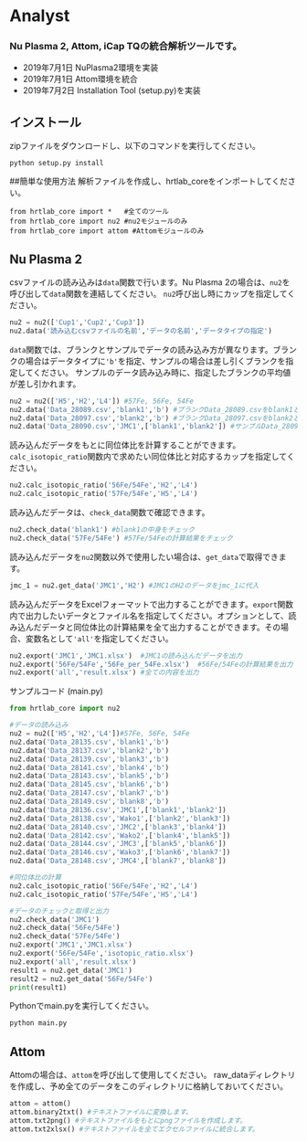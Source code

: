 # Analyst

### Nu Plasma 2, Attom, iCap TQの統合解析ツールです。
- 2019年7月1日 NuPlasma2環境を実装
- 2019年7月1日 Attom環境を統合
- 2019年7月2日 Installation Tool (setup.py)を実装

## インストール
zipファイルをダウンロードし、以下のコマンドを実行してください。
```
python setup.py install
```

##簡単な使用方法
解析ファイルを作成し、hrtlab_coreをインポートしてください。
```
from hrtlab_core import *   #全てのツール
from hrtlab_core import nu2 #nu2モジュールのみ
from hrtlab_core import attom #Attomモジュールのみ
```

## Nu Plasma 2

csvファイルの読み込みは`data`関数で行います。Nu Plasma 2の場合は、`nu2`を呼び出して`data`関数を連結してください。
`nu2`呼び出し時にカップを指定してください。
```python
nu2 = nu2(['Cup1','Cup2','Cup3'])
nu2.data('読み込むcsvファイルの名前','データの名前','データタイプの指定')
```

`data`関数では、ブランクとサンプルでデータの読み込み方が異なります。ブランクの場合はデータタイプに`'b'`を指定、サンプルの場合は差し引くブランクを指定してください。
サンプルのデータ読み込み時に、指定したブランクの平均値が差し引かれます。
```python
nu2 = nu2(['H5','H2','L4']) #57Fe, 56Fe, 54Fe
nu2.data('Data_28089.csv','blank1','b') #ブランクData_28089.csvをblank1として読み込み
nu2.data('Data_28097.csv','blank2','b') #ブランクData_28097.csvをblank2として読み込み
nu2.data('Data_28090.csv','JMC1',['blank1','blank2']) #サンプルData_28090.csvをblank1とblank2の平均値を差し引いてJMC1として読み込み
```

読み込んだデータをもとに同位体比を計算することができます。`calc_isotopic_ratio`関数内で求めたい同位体比と対応するカップを指定してください。
```python
nu2.calc_isotopic_ratio('56Fe/54Fe','H2','L4')
nu2.calc_isotopic_ratio('57Fe/54Fe','H5','L4')
```

読み込んだデータは、`check_data`関数で確認できます。
```python
nu2.check_data('blank1') #blank1の中身をチェック
nu2.check_data('57Fe/54Fe') #57Fe/54Feの計算結果をチェック
```

読み込んだデータを`nu2`関数以外で使用したい場合は、`get_data`で取得できます。
```python
jmc_1 = nu2.get_data('JMC1','H2') #JMC1のH2のデータをjmc_1に代入
```

読み込んだデータをExcelフォーマットで出力することができます。`export`関数内で出力したいデータとファイル名を指定してください。オプションとして、読み込んだデータと同位体比の計算結果を全て出力することができます。その場合、変数名として`'all'`を指定してください。
```python
nu2.export('JMC1','JMC1.xlsx')  #JMC1の読み込んだデータを出力
nu2.export('56Fe/54Fe','56Fe_per_54Fe.xlsx')  #56Fe/54Feの計算結果を出力
nu2.export('all','result.xlsx') #全ての内容を出力
```

サンプルコード (main.py)
```python
from hrtlab_core import nu2

#データの読み込み
nu2 = nu2(['H5','H2','L4'])#57Fe, 56Fe, 54Fe
nu2.data('Data_28135.csv','blank1','b')
nu2.data('Data_28137.csv','blank2','b')
nu2.data('Data_28139.csv','blank3','b')
nu2.data('Data_28141.csv','blank4','b')
nu2.data('Data_28143.csv','blank5','b')
nu2.data('Data_28145.csv','blank6','b')
nu2.data('Data_28147.csv','blank7','b')
nu2.data('Data_28149.csv','blank8','b')
nu2.data('Data_28136.csv','JMC1',['blank1','blank2'])
nu2.data('Data_28138.csv','Wako1',['blank2','blank3'])
nu2.data('Data_28140.csv','JMC2',['blank3','blank4'])
nu2.data('Data_28142.csv','Wako2',['blank4','blank5'])
nu2.data('Data_28144.csv','JMC3',['blank5','blank6'])
nu2.data('Data_28146.csv','Wako3',['blank6','blank7'])
nu2.data('Data_28148.csv','JMC4',['blank7','blank8'])

#同位体比の計算
nu2.calc_isotopic_ratio('56Fe/54Fe','H2','L4')
nu2.calc_isotopic_ratio('57Fe/54Fe','H5','L4')

#データのチェックと取得と出力
nu2.check_data('JMC1')
nu2.check_data('56Fe/54Fe')
nu2.check_data('57Fe/54Fe')
nu2.export('JMC1','JMC1.xlsx')
nu2.export('56Fe/54Fe','isotopic_ratio.xlsx')
nu2.export('all','result.xlsx')
result1 = nu2.get_data('JMC1')
result2 = nu2.get_data('56Fe/54Fe')
print(result1)
```

Pythonでmain.pyを実行してください。
```Python
python main.py
```

## Attom

Attomの場合は、`attom`を呼び出して使用してください。
raw_dataディレクトリを作成し、予め全てのデータをこのディレクトリに格納しておいてください。
```python
attom = attom()
attom.binary2txt() #テキストファイルに変換します。
attom.txt2png() #テキストファイルをもとにpngファイルを作成します。
attom.txt2xlsx() #テキストファイルを全てエクセルファイルに統合します。
```
